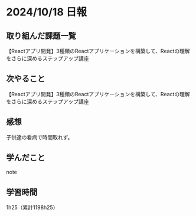 # 2024/10/18 日報
## 取り組んだ課題一覧
【Reactアプリ開発】3種類のReactアプリケーションを構築して、Reactの理解をさらに深めるステップアップ講座
## 次やること
【Reactアプリ開発】3種類のReactアプリケーションを構築して、Reactの理解をさらに深めるステップアップ講座


## 感想
子供達の看病で時間取れず。


## 学んだこと
note


## 学習時間
1h25（累計1198h25）
